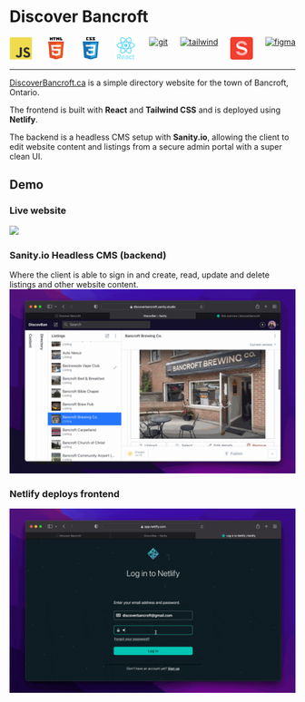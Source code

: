 # Discover Bancroft

<div style="display: flex; width: 100%; justify-content: space-between">
<a href="https://developer.mozilla.org/en-US/docs/Web/JavaScript" target="_blank" rel="noreferrer"> <img src="https://raw.githubusercontent.com/devicons/devicon/master/icons/javascript/javascript-original.svg" alt="javascript" width="40" height="40"/> </a> 
<a href="https://www.w3.org/html/" target="_blank" rel="noreferrer"> <img src="https://raw.githubusercontent.com/devicons/devicon/master/icons/html5/html5-original-wordmark.svg" alt="html5" width="40" height="40"/> </a> 
<a href="https://www.w3schools.com/css/" target="_blank" rel="noreferrer"> <img src="https://raw.githubusercontent.com/devicons/devicon/master/icons/css3/css3-original-wordmark.svg" alt="css3" width="40" height="40"/> </a> 
<a href="https://reactjs.org/" target="_blank" rel="noreferrer"> <img src="https://raw.githubusercontent.com/devicons/devicon/master/icons/react/react-original-wordmark.svg" alt="react" width="40" height="40"/> </a> 
<a href="https://git-scm.com/" target="_blank" rel="noreferrer"> <img src="https://www.vectorlogo.zone/logos/git-scm/git-scm-icon.svg" alt="git" width="40" height="40"/> </a> 
<a href="https://tailwindcss.com/" target="_blank" rel="noreferrer"> <img src="https://www.vectorlogo.zone/logos/tailwindcss/tailwindcss-icon.svg" alt="tailwind" width="40" height="40"/> </a> 
<a href="https://www.sanity.io/" target="_blank" rel="noreferrer">
<svg alt="sanity" width="40" height="40" viewBox="0 0 28 28" fill="none" xmlns="http://www.w3.org/2000/svg"><rect width="28" height="28" rx="3" fill="#F03E2F"></rect><path d="M8.62 7.25c0 2.41 1.52 3.84 4.54 4.6l3.21.73c2.87.64 4.61 2.25 4.61 4.87a4.91 4.91 0 01-1.07 3.15c0-2.61-1.37-4.02-4.69-4.87l-3.15-.7c-2.52-.57-4.47-1.89-4.47-4.73a4.89 4.89 0 011.02-3.05z" fill="#fff"></path><path d="M17.94 16.8c1.37.87 1.97 2.07 1.97 3.8-1.13 1.42-3.12 2.22-5.46 2.22-3.94 0-6.7-1.9-7.3-5.21h3.78c.48 1.52 1.77 2.22 3.5 2.22 2.1 0 3.49-1.1 3.52-3.03" fill="#F9B1AB"></path><path d="M10.59 10.82a3.99 3.99 0 01-1.97-3.57c1.1-1.4 3-2.27 5.32-2.27 4 0 6.33 2.08 6.9 5H17.2c-.4-1.15-1.4-2.05-3.23-2.05-1.96 0-3.3 1.12-3.37 2.9" fill="#F9B1AB"></path></svg>
<a href="https://www.figma.com/" target="_blank" rel="noreferrer"> <img src="https://www.vectorlogo.zone/logos/figma/figma-icon.svg" alt="figma" width="40" height="40"/> </a> 
</a>
</div>

---

[DiscoverBancroft.ca](https://www.discoverbancroft.ca/) is a simple directory website for the town of Bancroft, Ontario. 

The frontend is built with **React** and **Tailwind CSS** and is deployed using **Netlify**. 

The backend is a headless CMS setup with **Sanity.io**, allowing the client to edit website content and listings from a secure admin portal with a super clean UI.

## Demo

### Live website
![](./docs/discovban-client.gif)

### Sanity.io Headless CMS (backend)
Where the client is able to sign in and create, read, update and delete listings and other website content.
![](./docs/discovban-sanitystudio.gif)

### Netlify deploys frontend
![](./docs/discovban-netlify.gif)



